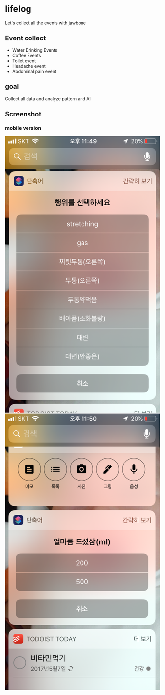 # lifelog
Let's collect all the events with jawbone

## Event collect
- Water Drinking Events
- Coffee Events
- Toilet event
- Headache event
- Abdominal pain event

## goal
Collect all data and analyze pattern and AI

## Screenshot
### mobile version
![](/lifedog.png)
![](/lifedog_water.png)
